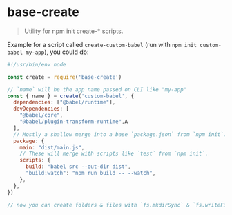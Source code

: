 # base-create

> Utility for npm init create-* scripts.

Example for a script called `create-custom-babel`
(run with `npm init custom-babel my-app`), you could do:

```js
#!/usr/bin/env node

const create = require('base-create')

// `name` will be the app name passed on CLI like "my-app"
const { name } = create('custom-babel', {
  dependencies: ["@babel/runtime"],
  devDependencies: [
    "@babel/core",
    "@babel/plugin-transform-runtime",A
  ],
  // Mostly a shallow merge into a base `package.json` from `npm init`.
  package: {
    main: "dist/main.js",
    // These will merge with scripts like `test` from `npm init`.
    scripts: {
      build: "babel src --out-dir dist",
      "build:watch": "npm run build -- --watch",
    },
  },
})

// now you can create folders & files with `fs.mkdirSync` & `fs.writeFileSync`, etc.
```
